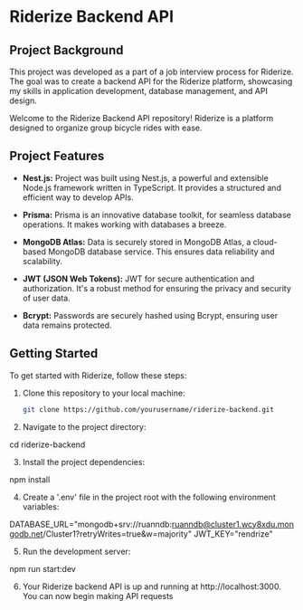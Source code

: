 # Riderize Backend API

## Project Background

This project was developed as a part of a job interview process for Riderize. The goal was to create a backend API for the Riderize platform, showcasing my skills in application development, database management, and API design.

Welcome to the Riderize Backend API repository! Riderize is a platform designed to organize group bicycle rides with ease.

## Project Features

- **Nest.js:** Project was built using Nest.js, a powerful and extensible Node.js framework written in TypeScript. It provides a structured and efficient way to develop APIs.

- **Prisma:** Prisma is an innovative database toolkit, for seamless database operations. It makes working with databases a breeze.

- **MongoDB Atlas:** Data is securely stored in MongoDB Atlas, a cloud-based MongoDB database service. This ensures data reliability and scalability.

- **JWT (JSON Web Tokens):** JWT for secure authentication and authorization. It's a robust method for ensuring the privacy and security of user data.

- **Bcrypt:** Passwords are securely hashed using Bcrypt, ensuring user data remains protected.

## Getting Started

To get started with Riderize, follow these steps:

1. Clone this repository to your local machine:

   ```bash
   git clone https://github.com/yourusername/riderize-backend.git

   ```

2. Navigate to the project directory:

cd riderize-backend

3. Install the project dependencies:

npm install

4. Create a '.env' file in the project root with the following environment variables:

DATABASE_URL="mongodb+srv://ruanndb:ruanndb@cluster1.wcy8xdu.mongodb.net/Cluster1?retryWrites=true&w=majority"
JWT_KEY="rendrize"

5. Run the development server:

npm run start:dev

6. Your Riderize backend API is up and running at http://localhost:3000. You can now begin making API requests
